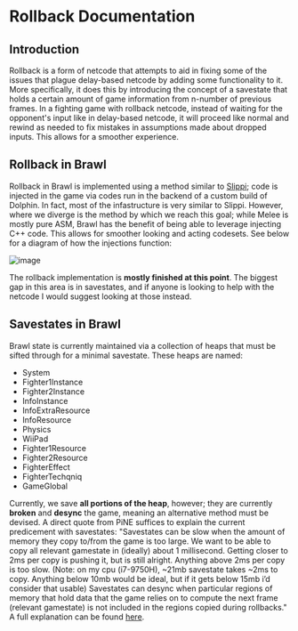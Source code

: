 # Rollback Documentation

## Introduction
Rollback is a form of netcode that attempts to aid in fixing some of the issues that plague delay-based netcode by adding some functionality to it. More specifically, it does this by introducing the concept of a savestate that holds a certain amount of game information from n-number of previous frames. In a fighting game with rollback netcode, instead of waiting for the opponent's input like in delay-based netcode, it will proceed like normal and rewind as needed to fix mistakes in assumptions made about dropped inputs. This allows for a smoother experience.

## Rollback in Brawl
Rollback in Brawl is implemented using a method similar to [Slippi](https://github.com/project-slippi); code is injected in the game via codes run in the backend of a custom build of Dolphin. In fact, most of the infastructure is very similar to Slippi. However, where we diverge is the method by which we reach this goal; while Melee is mostly pure ASM, Brawl has the benefit of being able to leverage injecting C++ code. This allows for smoother looking and acting codesets. See below for a diagram of how the injections function:

![image](https://user-images.githubusercontent.com/29901514/198723833-ebe2ec62-cca0-4edf-89fe-58cd6b2c5b66.png)

The rollback implementation is **mostly finished at this point**. The biggest gap in this area is in savestates, and if anyone is looking to help with the netcode I would suggest looking at those instead.

## Savestates in Brawl
Brawl state is currently maintained via a collection of heaps that must be sifted through for a minimal savestate. These heaps are named:

- System 
- Fighter1Instance 
- Fighter2Instance 
- InfoInstance 
- InfoExtraResource 
- InfoResource 
- Physics 
- WiiPad 
- Fighter1Resource 
- Fighter2Resource 
- FighterEffect 
- FighterTechqniq 
- GameGlobal

Currently, we save **all portions of the heap**, however; they are currently **broken** and **desync** the game, meaning an alternative method must be devised. A direct quote from PiNE suffices to explain the current predicement with savestates: "Savestates can be slow when the amount of memory they copy to/from the game is too large. We want to be able to copy all relevant gamestate in (ideally) about 1 millisecond. Getting closer to 2ms per copy is pushing it, but is still alright. Anything above 2ms per copy is too slow. (Note: on my cpu (i7-9750H), ~21mb savestate takes ~2ms to copy. Anything below 10mb would be ideal, but if it gets below 15mb i’d consider that usable)
Savestates can desync when particular regions of memory that hold data that the game relies on to compute the next frame (relevant gamestate) is not included in the regions copied during rollbacks." A full explanation can be found [here](https://docs.google.com/document/d/1JYE3UB3GcUUH0nWNdq04xvFxBocS4NM8rcHxDzx6bmc).
